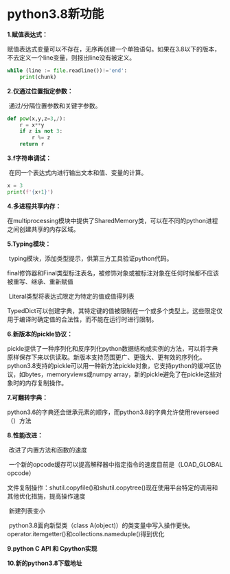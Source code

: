 # python3.8新功能

**1.赋值表达式：**

​	赋值表达式变量可以不存在，无序再创建一个单独语句。如果在3.8以下的版本，不去定义一个line变量，则报出line没有被定义。

``` python
while (line := file.readline())!='end':
    print(chunk)
```

**2.仅通过位置指定参数：**

​	通过/分隔位置参数和关键字参数。

```python	
def pow(x,y,z=3,/):
    r = x**y
    if z is not 3:
        r %= z
    return r
```

**3.f字符串调试：**

​	在同一个表达式内进行输出文本和值、变量的计算。

```python
x = 3
print(f'{x+1}')
```

**4.多进程共享内存：**

​	在multiprocessing模块中提供了SharedMemory类，可以在不同的python进程之间创建共享的内存区域。

**5.Typing模块：**

​	typing模块，添加类型提示，供第三方工具验证python代码。

​	final修饰器和Final类型标注表名，被修饰对象或被标注对象在任何时候都不应该被重写、继承、重新赋值

​	Literal类型将表达式限定为特定的值或值得列表

​	TypedDict可以创建字典，其特定键的值被限制在一个或多个类型上。这些限定仅用于编译时确定值的合法性，而不能在运行时进行限制。

**6.新版本的pickle协议：**

​	pickle提供了一种序列化和反序列化python数据结构或实例的方法，可以将字典原样保存下来以供读取。新版本支持范围更广、更强大、更有效的序列化。python3.8支持的pickle可以用一种新方法pickle对象，它支持python的缓冲区协议，如bytes，memoryviews或numpy array，新的pickle避免了在pickle这些对象时的内存复制操作。

**7.可翻转字典：**

​	python3.6的字典还会继承元素的顺序，而python3.8的字典允许使用reverseed（）方法

**8.性能改进：**

​	改进了内置方法和函数的速度

​	一个新的opcode缓存可以提高解释器中指定指令的速度目前是（LOAD_GLOBAL opcode）

​	文件复制操作：shutil.copyfile()和shutil.copytree()现在使用平台特定的调用和其他优化措施，提高操作速度

​	新建列表变小

​	python3.8面向新型类（class A(object)）的类变量中写入操作更快。operator.itemgetter()和collections.nameduple()得到优化

**9.python C API 和 Cpython实现**

**10.新的python3.8下载地址**



​	
